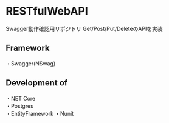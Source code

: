 # RESTfulWebAPI
Swagger動作確認用リポジトリ
Get/Post/Put/DeleteのAPIを実装

## Framework 
・Swagger(NSwag)

## Development of
・NET Core  
・Postgres  
・EntityFramework
・Nunit
